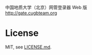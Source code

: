 中国地质大学（北京）网管登录器 Web 版  
http://gate.cugbteam.org 

#  License  
MIT, see [LICENSE.md](https://git.cugbteam.org/lizheming/gate.cugbteam.org/blob/master/LICENSE).
